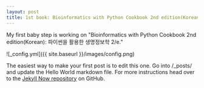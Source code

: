 ```yaml
---
layout: post
title: 1st book: Bioinformatics with Python Cookbook 2nd edition(Korean)
---
```


My first baby step is working on "Bioinformatics with Python Cookbook 2nd edition(Korean): 파이썬을 활용한 생명정보학 2/e."

![_config.yml]({{ site.baseurl }}/images/config.png)

The easiest way to make your first post is to edit this one. Go into /_posts/ and update the Hello World markdown file. For more instructions head over to the [Jekyll Now repository](https://github.com/barryclark/jekyll-now) on GitHub.
